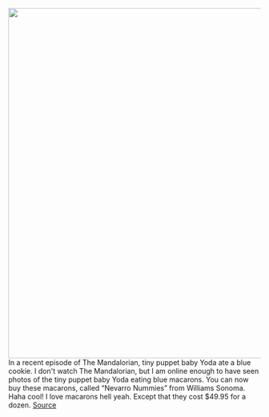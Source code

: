 <img src='https://cdn.vox-cdn.com/thumbor/uQDnxxOumKgy24_loTTep2rpcVk=/0x0:1707x960/1200x800/filters:focal(549x157:821x429)/cdn.vox-cdn.com/uploads/chorus_image/image/67870548/EnX775yXcAABYdd.0.jpeg' width='700px' /><br/>
In a recent episode of The Mandalorian, tiny puppet baby Yoda ate a blue cookie. I don't watch The Mandalorian, but I am online enough to have seen photos of the tiny puppet baby Yoda eating blue macarons. You can now buy these macarons, called “Nevarro Nummies” from Williams Sonoma. Haha cool! I love macarons hell yeah. Except that they cost $49.95 for a dozen.
<a href='https://www.theverge.com/21612698/mandalorian-cookie-macarons-the-child-williams-sonoma-star-wars-price'> Source <a/>